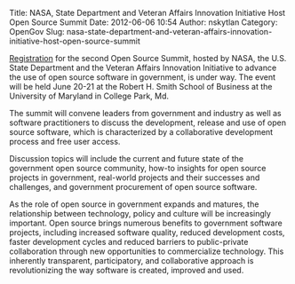 Title: NASA, State Department and Veteran Affairs Innovation Initiative Host Open Source Summit
Date: 2012-06-06 10:54
Author: nskytlan
Category: OpenGov
Slug: nasa-state-department-and-veteran-affairs-innovation-initiative-host-open-source-summit

[Registration][] for the second Open Source Summit, hosted by NASA, the
U.S. State Department and the Veteran Affairs Innovation Initiative to
advance the use of open source software in government, is under way. The
event will be held June 20-21 at the Robert H. Smith School of Business
at the University of Maryland in College Park, Md.

The summit will convene leaders from government and industry as well as
software practitioners to discuss the development, release and use of
open source software, which is characterized by a collaborative
development process and free user access.

Discussion topics will include the current and future state of the
government open source community, how-to insights for open source
projects in government, real-world projects and their successes and
challenges, and government procurement of open source software.

As the role of open source in government expands and matures, the
relationship between technology, policy and culture will be increasingly
important. Open source brings numerous benefits to government software
projects, including increased software quality, reduced development
costs, faster development cycles and reduced barriers to public-private
collaboration through new opportunities to commercialize technology.
This inherently transparent, participatory, and collaborative approach
is revolutionizing the way software is created, improved and used.

  [Registration]: http://open.nasa.gov/summit
